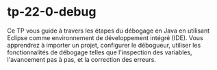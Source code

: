 # tp-22-0-debug
Ce TP vous guide à travers les étapes du débogage en Java en utilisant Eclipse comme environnement de développement intégré (IDE). Vous apprendrez à importer un projet, configurer le débogueur, utiliser les fonctionnalités de débogage telles que l'inspection des variables, l'avancement pas à pas, et la correction des erreurs.
